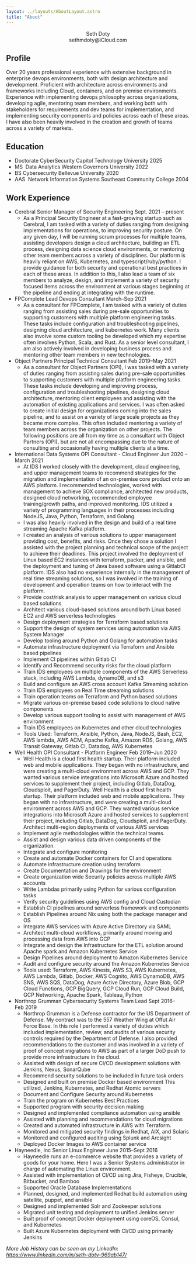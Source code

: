 ```yaml
---
layout: ../layouts/AboutLayout.astro
title: "About"
---
```


<span class="resume-heading-title">
    <div style="text-align: center;">                                    Seth Doty                                     </div>
    <div style="text-align: center;">                               sethmdoty@iCloud.com                               </div>
</span>

## Profile

Over 20 years professional experience with extensive background in enterprise devops environments, both with design architecture and development. Proficient with architecture across environments and frameworks including Cloud, containers, and on premise environments. Experience with implementing devops philosophy across organizations, developing agile, mentoring team members, and working both with stakeholders for requirements and dev teams for implementation, and implementing security components and policies across each of these areas. I have also been heavily involved in the creation and growth of teams across a variety of markets.

## Education

- <span class="resume-entry-head">
  <span class="resume-entry-left">
  <span class="resume-entry-name">
  Doctorate CyberSecurity
  </span>
  <span class="resume-entry-title">
  Capitol Technology University
  </span>
  </span>
  <span class="resume-entry-right">
  <span class="resume-entry-date">
  2025
  </span>
  </span>
  </span>

- <span class="resume-entry-head">
  <span class="resume-entry-left">
  <span class="resume-entry-name">
  MS  Data Analytics
  </span>
  <span class="resume-entry-title">
  Western Governors University
  </span>
  </span>
  <span class="resume-entry-right">
  <span class="resume-entry-date">
  2022
  </span>
  </span>
  </span>

- <span class="resume-entry-head">
  <span class="resume-entry-left">
  <span class="resume-entry-name">
  BS Cybersecurity
  </span>
  <span class="resume-entry-title">
  Bellevue University
  </span>
  </span>
  <span class="resume-entry-right">
  <span class="resume-entry-date">
  2020
  </span>
  </span>
  </span>

- <span class="resume-entry-head">
  <span class="resume-entry-left">
  <span class="resume-entry-name">
  AAS  Network Information Systems
  </span>
  <span class="resume-entry-title">
  Southeast Community College
  </span>
  </span>
  <span class="resume-entry-right">
  <span class="resume-entry-date">
  2004
  </span>
  </span>
  </span>

## Work Experience

- <span class="resume-entry-head">
  <span class="resume-entry-left">
  <span class="resume-entry-name">
  Cerebral
  </span>
  <span class="resume-entry-title">
  Senior Manager of Security Engineering
  </span>
  </span>
  <span class="resume-entry-right">
  <span class="resume-entry-date">
  Sept. 2021 – present
  </span>
  </span>
  </span>

  - As a Principal Security Engineer at a fast-growing startup such as Cerebral, I am tasked with a variety of duties ranging from designing implementations for operations, to improving security posture. On any given day, I will be running scrum processes for multiple teams, assisting developers design a cloud architecture, building an ETL process, designing data science cloud environments, or mentoring other team members across a variety of disciplines. Our platform is heavily reliant on AWS, Kubernetes, and typescript/ruby/python. I provide guidance for both security and operational best practices in each of these areas. In addition to this, I also lead a team of six members to analyze, design, and implement a variety of security focused items across the environment at various stages beginning at the pipeline and ending at integrating with the runtime.

- <span class="resume-entry-head">
  <span class="resume-entry-left">
  <span class="resume-entry-name">
  FPComplete
  </span>
  <span class="resume-entry-title">
  Lead Devops Consultant
  </span>
  </span>
  <span class="resume-entry-right">
  <span class="resume-entry-date">
  March–Sep 2021
  </span>
  </span>
  </span>

  - As a consultant for FPComplete, I am tasked with a variety of duties ranging from assisting sales during pre-sale opportunities to supporting customers with multiple platform engineering tasks. These tasks include configuration and troubleshooting pipelines, designing cloud architecture, and kubernetes work. Many clients also involve some custom tooling be developed which my expertise often involves Python, Scala, and Rust. As a senior level consultant, I am also actively involved in developing business process and mentoring other team members in new technologies.

- <span class="resume-entry-head">
  <span class="resume-entry-left">
  <span class="resume-entry-name">
  Object Partners
  </span>
  <span class="resume-entry-title">
  Principal Technical Consultant
  </span>
  </span>
  <span class="resume-entry-right">
  <span class="resume-entry-date">
  Feb 2019–May 2021
  </span>
  </span>
  </span>

  - As a consultant for Object Partners (OPI), I was tasked with a variety of duties ranging from assisting sales during pre-sale opportunities to supporting customers with multiple platform engineering tasks. These tasks include developing and improving process, configuration and troubleshooting pipelines, designing cloud architecture, mentoring client employees and assisting with the automation of existing applications and services. I was often asked to create initial design for organizations coming into the sales pipeline, and to assist on a variety of large scale projects as they became more complex. This often included mentoring a variety of team members across the organization on other projects. The following positions are all from my time as a consultant with Object Partners (OPI), but are not all encompassing due to the nature of consulting and occasionally having multiple clients at a time.

- <span class="resume-entry-head">
  <span class="resume-entry-left">
  <span class="resume-entry-name">
  International Data Systems
  </span>
  <span class="resume-entry-title">
  OPI Consultant - Cloud Engineer
  </span>
  </span>
  <span class="resume-entry-right">
  <span class="resume-entry-date">
  Jun 2020 – March 2021
  </span>
  </span>
  </span>

  - At IDS I worked closely with the development, cloud engineering, and upper management teams to recommend strategies for the migration and implementation of an on-premise core product onto an AWS platform. I recommended technologies, worked with management to achieve SOX compliance, architected new products, designed cloud networking, recommended employee training/growth paths, and improved monitoring. IDS utilized a variety of programming languages in their processes including NodeJS, Java, Python, Terraform, and Golang.
  - I was also heavily involved in the design and build of a real time streaming Apache Kafka platform.
  - I created an analysis of various solutions to upper management providing cost, benefits, and risks. Once they chose a solution I assisted with the project planning and technical scope of the project to achieve their deadlines. This project involved the deployment of Linux based EC2 instances with terraform, packer, and ansible, and the deployment and tuning of Java based software using a GitlabCI platform. IDS also had no experience internally in the management of real time streaming solutions, so I was involved in the training of development and operation teams on how to interact with the platform.
  - Provide cost/risk analysis to upper management on various cloud based solutions
  - Architect various cloud-based solutions around both Linux based EC2 and AWS serverless technologies
  - Design deployment strategies for Terraform based solutions
  - Support the design of system services using automation via AWS System Manager
  - Develop tooling around Python and Golang for automation tasks
  - Automate infrastructure deployment via Terraform and Ansible based pipelines
  - Implement CI pipelines within Gitlab CI
  - Identify and Recommend security risks for the cloud platform
  - Train IDS employees on multiple components of the AWS Serverless stack, including AWS Lambda, dynamoDB, and s3
  - Build and configure an AWS cross account Kafka Streaming solution
  - Train IDS employees on Real Time streaming solutions
  - Train operation teams on Terraform and Python based solutions
  - Migrate various on-premise based code solutions to cloud native components
  - Develop various support tooling to assist with management of AWS environment
  - Train IDS employees on Kubernetes and other cloud technologies
  - Tools Used: Terraform, Ansible, Python, Java, NodeJS, Bash, EC2, AWS lambda, AWS ACM, Apache Kafka, Amazon RDS, Golang, AWS Transit Gateway, Gitlab CI, Datadog, AWS Kubernetes

- <span class="resume-entry-head">
  <span class="resume-entry-left">
  <span class="resume-entry-name">
  Well Health
  </span>
  <span class="resume-entry-title">
  OPI Consultant - Platform Engineer
  </span>
  </span>
  <span class="resume-entry-right">
  <span class="resume-entry-date">
  Feb 2019–Jun 2020
  </span>
  </span>
  </span>

  - Well Health is a cloud first health startup. Their platform included web and mobile applications. They began with no infrastructure, and were creating a multi-cloud environment across AWS and GCP. They wanted various service integrations into Microsoft Azure and hosted services to supplement their project, including Gitlab, DataDog, Cloudsploit, and PagerDuty. Well Health is a cloud first health startup. Their platform included web and mobile applications. They began with no infrastructure, and were creating a multi-cloud environment across AWS and GCP. They wanted various service integrations into Microsoft Azure and hosted services to supplement their project, including Gitlab, DataDog, Cloudsploit, and PagerDuty. Architect multi-region deployments of various AWS services
  - Implement agile methodologies within the technical teams.
  - Assist and design various data driven components of the organization.
  - Integrate and configure monitoring
  - Create and automate Docker containers for CI and operations
  - Automate infrastructure creation using terraform
  - Create Documentation and Drawings for the environment
  - Create organization wide Security policies across multiple AWS accounts
  - Write Lambdas primarily using Python for various configuration tasks
  - Verify security guidelines using AWS config and Cloud Custodian
  - Establish CI pipelines around serverless framework and components
  - Establish Pipelines around Nix using both the package manager and OS
  - Integrate AWS services with Azure Active Directory via SAML
  - Architect multi-cloud workflows, primarily around moving and processing data from AWS into GCP
  - Integrate and design the Infrastructure for the ETL solution around Apache spark and Amazon Kubernetes Service
  - Design Pipelines around deployment to Amazon Kubernetes Service
  - Audit and configure security around the Amazon Kubernetes Service
  - Tools used: Terraform, AWS Kinesis, AWS S3, AWS Kubernetes, AWS Lambda, Gitlab, Docker, AWS Cognito, AWS DynamoDB, AWS SNS, AWS SQS, DataDog, Azure Active Directory, Azure Blob, GCP Cloud Functions, GCP BigQuery, GCP Cloud Run, GCP Cloud Build, GCP Networking, Apache Spark, Tableau, Python

- <span class="resume-entry-head">
  <span class="resume-entry-left">
  <span class="resume-entry-name">
  Northrop Grumman
  </span>
  <span class="resume-entry-title">
  Cybersecurity Systems Team Lead
  </span>
  </span>
  <span class="resume-entry-right">
  <span class="resume-entry-date">
  Sept 2016–Feb 2019
  </span>
  </span>
  </span>

  - Northrop Grumman is a Defense contractor for the US Department of Defense. My contract was to the 557 Weather Wing at Offut Air Force Base. In this role I performed a variety of duties which included implementation, review, and audits of various security controls required by the Department of Defense. I also provided recommendations to the customer and was involved in a variety of proof of concept migrations to AWS as part of a larger DoD push to provide more infrastructure in the cloud.
  - Assisted with design of secure CI/CD development solutions with Jenkins, Nexus, SonarQube
  - Recommend security solutions to be included in future task orders
  - Designed and built on premise Docker based environment This utilized, Jenkins, Kubernetes, and Redhat Atomic servers
  - Document and Configure Security around Kubernetes
  - Train the program on Kubernetes Best Practices
  - Supported program with security decision making
  - Designed and implemented compliance automation using ansible
  - Assisted with planning and recommendations for cloud migrations
  - Created and automated infrastructure in AWS with Terraform.
  - Monitored and mitigated security findings in Redhat, AIX, and Solaris
  - Monitored and configured auditing using Splunk and Arcsight
  - Deployed Docker Images to AWS container service

- <span class="resume-entry-head">
  <span class="resume-entry-left">
  <span class="resume-entry-name">
  Hayneedle, Inc
  </span>
  <span class="resume-entry-title">
  Senior Linux Engineer
  </span>
  </span>
  <span class="resume-entry-right">
  <span class="resume-entry-date">
  June 2015–Sept 2016
  </span>
  </span>
  </span>

  - Hayneedle runs an e-commerce website that provides a variety of goods for your home. Here I was a Senior Systems administrator in charge of automating the Linux environment.
  - Assisted with implementation of CI/CD using Jira, Fisheye, Crucible, Bitbucket, and Bamboo
  - Supported Oracle Database Implementations
  - Planned, designed, and implemented Redhat build automation using satellite, puppet, and ansible
  - Designed and implemented Solr and Zookeeper solutions
  - Migrated unit testing and deployment to unified Jenkins server
  - Built proof of concept Docker deployment using coreOS, Consul, and Kubernetes
  - Built Azure Kubernetes deployment with CI/CD using primarily Jenkins

_More Job History can be seen on my LinkedIn_: _<https://www.linkedin.com/in/seth-doty-969ab147/>_

